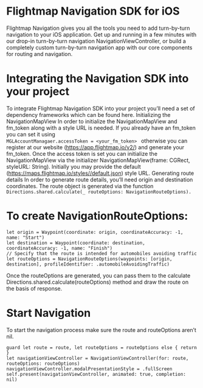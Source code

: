 # Flightmap Navigation SDK for iOS
Flightmap Navigation gives you all the tools you need to add turn-by-turn navigation to your iOS application.
Get up and running in a few minutes with our drop-in turn-by-turn navigation NavigationViewController, or build a completely custom turn-by-turn navigation app with our core components for routing and navigation.

# Integrating the Navigation SDK into your project
To integrate Flightmap Navigation SDK into your project you’ll need a set of dependency frameworks which can be found here.
Initializing the NavigationMapView
In order to initialize the NavigationMapView and fm_token along with a style URL is needed. If you already have an fm_token you can set it using <br/>
```MGLAccountManagaer.accessToken = <your_fm_token> ```
otherwise you can register at our website (https://app.flightmap.io/v2/) and generate your fm_token.
Once the access token is set you can initialize the NavigationMapView via the initializer NavigationMapView(frame: CGRect, styleURL: String). Initially you may provide the default (https://maps.flightmap.io/styles//default.json) style URL.
Generating route details
In order to generate route details, you’ll need origin and destination coordinates. The route object is generated via the function <br/>
```Directions.shared.calculate(_ routeOptions: NavigationRouteOptions).```
 
 
 
 # To create NavigationRouteOptions:
 ```
let origin = Waypoint(coordinate: origin, coordinateAccuracy: -1, name: "Start")
let destination = Waypoint(coordinate: destination, coordinateAccuracy: -1, name: "Finish")
 // Specify that the route is intended for automobiles avoiding traffic
let routeOptions = NavigationRouteOptions(waypoints: [origin, destination], profileIdentifier: .automobileAvoidingTraffic)
```
Once the routeOptions are generated, you can pass them to the calculate Directions.shared.calculate(routeOptions) method and draw the route on the basis of response.
 
 # Start Navigation
To start the navigation process make sure the route and routeOptions aren’t nil.
 ```
guard let route = route, let routeOptions = routeOptions else { return }
let navigationViewController = NavigationViewController(for: route, routeOptions: routeOptions)
navigationViewController.modalPresentationStyle = .fullScreen
self.present(navigationViewController, animated: true, completion: nil)
```
 
